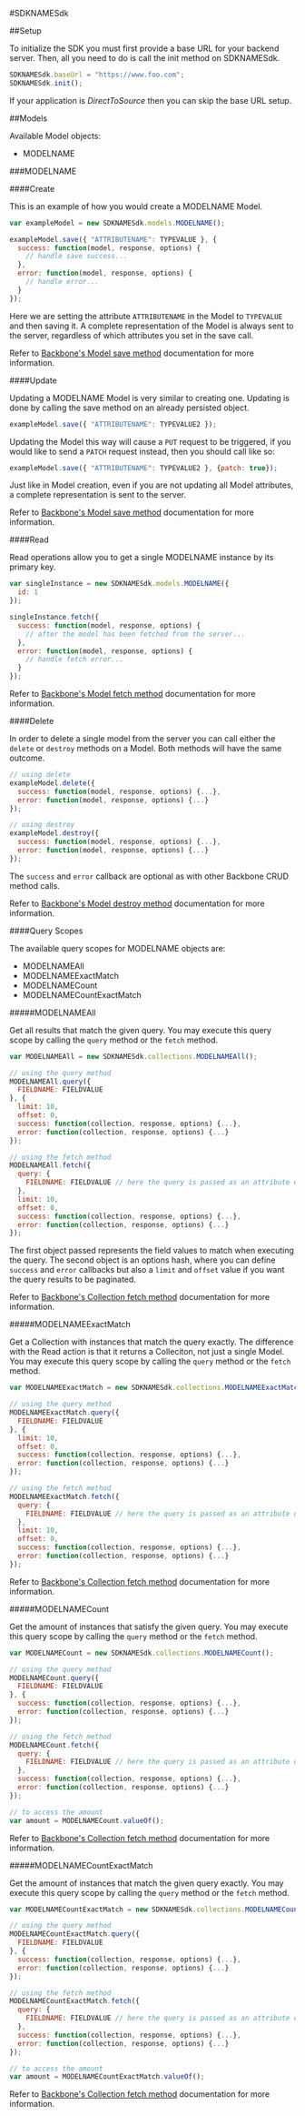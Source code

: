 #SDKNAMESdk

##Setup

To initialize the SDK you must first provide a base URL for your backend server. Then, all you need to do is call the init method on SDKNAMESdk.

```javascript
SDKNAMESdk.baseUrl = "https://www.foo.com";
SDKNAMESdk.init();
```

If your application is *DirectToSource* then you can skip the base URL setup.

##Models

Available Model objects:

* MODELNAME

###MODELNAME

####Create

This is an example of how you would create a MODELNAME Model.

```javascript
var exampleModel = new SDKNAMESdk.models.MODELNAME();

exampleModel.save({ "ATTRIBUTENAME": TYPEVALUE }, {
  success: function(model, response, options) {
    // handle save success...
  },
  error: function(model, response, options) {
    // handle error...
  }
});
```

Here we are setting the attribute `ATTRIBUTENAME` in the Model to `TYPEVALUE` and then saving it. A complete representation of the Model is always sent to the server, regardless of which attributes you set in the save call.

Refer to [Backbone's Model save method](http://backbonejs.org/#Model-save) documentation for more information.

####Update

Updating a MODELNAME Model is very similar to creating one. Updating is done by calling the save method on an already persisted object. 

```javascript
exampleModel.save({ "ATTRIBUTENAME": TYPEVALUE2 });
```

Updating the Model this way will cause a `PUT` request to be triggered, if you would like to send a `PATCH` request instead, then you should call like so:

```javascript
exampleModel.save({ "ATTRIBUTENAME": TYPEVALUE2 }, {patch: true});
```

Just like in Model creation, even if you are not updating all Model attributes, a complete representation is sent to the server.

Refer to [Backbone's Model save method](http://backbonejs.org/#Model-save) documentation for more information.

####Read

Read operations allow you to get a single MODELNAME instance by its primary key.

```javascript
var singleInstance = new SDKNAMESdk.models.MODELNAME({
  id: 1
});

singleInstance.fetch({
  success: function(model, response, options) {
    // after the model has been fetched from the server...
  },
  error: function(model, response, options) {
    // handle fetch error...
  }
});
```

Refer to [Backbone's Model fetch method](http://backbonejs.org/#Model-fetch) documentation for more information.

####Delete

In order to delete a single model from the server you can call either the `delete` or `destroy` methods on a Model. Both methods will have the same outcome.

```javascript
// using delete
exampleModel.delete({
  success: function(model, response, options) {...},
  error: function(model, response, options) {...}
});

// using destroy
exampleModel.destroy({
  success: function(model, response, options) {...},
  error: function(model, response, options) {...}
});
```

The `success` and `error` callback are optional as with other Backbone CRUD method calls.

Refer to [Backbone's Model destroy method](http://backbonejs.org/#Model-destroy) documentation for more information.

####Query Scopes

The available query scopes for MODELNAME objects are:

* MODELNAMEAll
* MODELNAMEExactMatch
* MODELNAMECount
* MODELNAMECountExactMatch

#####MODELNAMEAll

Get all results that match the given query. You may execute this query scope by calling the `query` method or the `fetch` method.

```javascript
var MODELNAMEAll = new SDKNAMESdk.collections.MODELNAMEAll();

// using the query method
MODELNAMEAll.query({
  FIELDNAME: FIELDVALUE
}, {
  limit: 10,
  offset: 0,
  success: function(collection, response, options) {...},
  error: function(collection, response, options) {...}
});

// using the fetch method
MODELNAMEAll.fetch({
  query: {
    FIELDNAME: FIELDVALUE // here the query is passed as an attribute on the single options hash
  },
  limit: 10,
  offset: 0,
  success: function(collection, response, options) {...},
  error: function(collection, response, options) {...}
});
```

The first object passed represents the field values to match when executing the query. The second object is an options hash, where you can define `success` and `error` callbacks but also a `limit` and `offset` value if you want the query results to be paginated.

Refer to [Backbone's Collection fetch method](http://backbonejs.org/#Collection-fetch) documentation for more information.

#####MODELNAMEExactMatch

Get a Collection with instances that match the query exactly. The difference with the Read action is that it returns a Colleciton, not just a single Model. You may execute this query scope by calling the `query` method or the `fetch` method.

```javascript
var MODELNAMEExactMatch = new SDKNAMESdk.collections.MODELNAMEExactMatch();

// using the query method
MODELNAMEExactMatch.query({
  FIELDNAME: FIELDVALUE
}, {
  limit: 10,
  offset: 0,
  success: function(collection, response, options) {...},
  error: function(collection, response, options) {...}
});

// using the fetch method
MODELNAMEExactMatch.fetch({
  query: {
    FIELDNAME: FIELDVALUE // here the query is passed as an attribute on the single options hash
  },
  limit: 10,
  offset: 0,
  success: function(collection, response, options) {...},
  error: function(collection, response, options) {...}
});
```

Refer to [Backbone's Collection fetch method](http://backbonejs.org/#Collection-fetch) documentation for more information.

#####MODELNAMECount

Get the amount of instances that satisfy the given query. You may execute this query scope by calling the `query` method or the `fetch` method.

```javascript
var MODELNAMECount = new SDKNAMESdk.collections.MODELNAMECount();

// using the query method
MODELNAMECount.query({
  FIELDNAME: FIELDVALUE
}, {
  success: function(collection, response, options) {...},
  error: function(collection, response, options) {...}
});

// using the fetch method
MODELNAMECount.fetch({
  query: {
    FIELDNAME: FIELDVALUE // here the query is passed as an attribute on the single options hash
  },
  success: function(collection, response, options) {...},
  error: function(collection, response, options) {...}
});

// to access the amount
var amount = MODELNAMECount.valueOf();
```

Refer to [Backbone's Collection fetch method](http://backbonejs.org/#Collection-fetch) documentation for more information.

#####MODELNAMECountExactMatch

Get the amount of instances that match the given query exactly. You may execute this query scope by calling the `query` method or the `fetch` method.

```javascript
var MODELNAMECountExactMatch = new SDKNAMESdk.collections.MODELNAMECountExactMatch();

// using the query method
MODELNAMECountExactMatch.query({
  FIELDNAME: FIELDVALUE
}, {
  success: function(collection, response, options) {...},
  error: function(collection, response, options) {...}
});

// using the fetch method
MODELNAMECountExactMatch.fetch({
  query: {
    FIELDNAME: FIELDVALUE // here the query is passed as an attribute on the single options hash
  },
  success: function(collection, response, options) {...},
  error: function(collection, response, options) {...}
});

// to access the amount
var amount = MODELNAMECountExactMatch.valueOf();
```

Refer to [Backbone's Collection fetch method](http://backbonejs.org/#Collection-fetch) documentation for more information.
